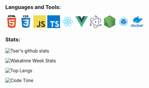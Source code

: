 ### **Languages and Tools:**  

<code><img height="40" src="https://raw.githubusercontent.com/github/explore/main/topics/html/html.png"></code>
<code><img height="40" src="https://raw.githubusercontent.com/github/explore/main/topics/css/css.png"></code>
<code><img height="40" src="https://raw.githubusercontent.com/github/explore/main/topics/javascript/javascript.png"></code>
<code><img height="40" src="https://raw.githubusercontent.com/github/explore/main/topics/typescript/typescript.png"></code>
<code><img height="40" src="https://raw.githubusercontent.com/github/explore/main/topics/react/react.png"></code>
<code><img height="40" src="https://raw.githubusercontent.com/github/explore/main/topics/vue/vue.png"></code>
<code><img height="40" src="https://raw.githubusercontent.com/github/explore/main/topics/electron/electron.png"></code>
<code><img height="40" src="https://raw.githubusercontent.com/github/explore/main/topics/nodejs/nodejs.png"></code>
<code><img height="40" src="https://raw.githubusercontent.com/github/explore/main/topics/webpack/webpack.png"></code>
<code><img height="40" src="https://raw.githubusercontent.com/github/explore/main/topics/docker/docker.png"></code>

<!--<code><img height="40" src="https://raw.githubusercontent.com/github/explore/main/topics/es6/es6.png"></code>-->
<!--<code><img height="40" src="https://raw.githubusercontent.com/github/explore/main/topics/python/python.png"></code>-->
<!--<code><img height="40" src="https://raw.githubusercontent.com/github/explore/main/topics/nginx/nginx.png"></code>-->
<!--<code><img height="40" src="https://raw.githubusercontent.com/github/explore/main/topics/npm/npm.png"></code>-->
<!--<code><img height="40" src="https://raw.githubusercontent.com/github/explore/main/topics/git/git.png"></code>-->
<!--<code><img height="40" src="https://raw.githubusercontent.com/github/explore/main/topics/macos/macos.png"></code>-->
<!--<code><img height="40" src="https://raw.githubusercontent.com/github/explore/main/topics/chrome-extension/chrome-extension.png"></code>-->
<!--<code><img height="40" src="https://raw.githubusercontent.com/github/explore/main/topics/less/less.png"></code>-->
<!--<code><img height="40" src="https://raw.githubusercontent.com/github/explore/main/topics/nextjs/nextjs.png"></code>-->
<!--<code><img height="40" src="https://raw.githubusercontent.com/github/explore/main/topics/koa/koa.png"></code>-->
<!--<code><img height="40" src="https://raw.githubusercontent.com/github/explore/main/topics/eslint/eslint.png"></code>-->

### Stats:

![Tser's github stats](https://github-readme-stats-tesrhub.vercel.app/api?username=TserHub&show_icons=true&theme=flag-india)

![Wakatime Week Stats](https://github-readme-stats-tesrhub.vercel.app/api/wakatime?username=Docker&layout=compact&theme=flag-india)

![Top Langs](https://github-readme-stats-tesrhub.vercel.app/api/top-langs/?username=TserHub&layout=compact&theme=flag-india)

![Code Time](https://img.shields.io/endpoint?style=flat&url=https://codetime-api.datreks.com/badge/1071?logoColor=white%26project=%26recentMS=0%26showProject=false)

<!--
**TserHub/TserHub** is a ✨ _special_ ✨ repository because its `README.md` (this file) appears on your GitHub profile.

Here are some ideas to get you started:

- 🔭 I’m currently working on ...
- 🌱 I’m currently learning ...
- 👯 I’m looking to collaborate on ...
- 🤔 I’m looking for help with ...
- 💬 Ask me about ...
- 📫 How to reach me: ...
- 😄 Pronouns: ...
- ⚡ Fun fact: ...
-->
